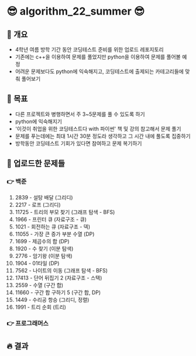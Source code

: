 # 😎 algorithm_22_summer 😎
## 💎 개요
- 4학년 여름 방학 기간 동안 코딩테스트 준비를 위한 업로드 레포지토리
- 기존에는 c++을 이용하여 문제를 풀었지만 python을 이용하여 문제를 풀어볼 예정
- 어려운 문제보다도 python에 익숙해지고, 코딩테스트에 출제되는 카테고리들에 맞춰 풀어보기

## 💎 목표
- 다른 프로젝트와 병행하면서 주 3~5문제를 풀 수 있도록 하기
- python에 익숙해지기
- '이것이 취업을 위한 코딩테스트다 with 파이썬' 책 및 강의 참고해서 문제 풀기
- 문제를 푸는데에는 최대 1시간 30분 정도라 생각하고 그 시간 내에 풀도록 집중하기
- 방학동안 코딩테스트 기회가 있다면 참여하고 문제 복기하기

## 💎 업로드한 문제들
### 👉 백준
1. 2839 - 설탕 배달 (그리디)
2. 2217 - 로프 (그리디)
3. 11725 - 트리의 부모 찾기 (그래프 탐색 - BFS)
4. 1966 - 프린터 큐 (자료구조 - 큐)
5. 1021 - 회전하는 큐 (자료구조 - 덱)
6. 11055 - 가장 큰 증가 부분 수열 (DP)
7. 1699 - 제곱수의 합 (DP)
8. 1920 - 수 찾기 (이분 탐색)
9. 2776 - 암기왕 (이분 탐색)
10. 1904 - 01타일 (DP)
11. 7562 - 나이트의 이동 (그래프 탐색 - BFS)
12. 17413 - 단어 뒤집기 2 (자료구조 - 스택)
13. 2559 - 수열 (구간 합)
14. 11660 - 구간 합 구하기 5 (구간 합, DP)
15. 1449 - 수리공 항승 (그리디, 정렬)
16. 1991 - 트리 순회 (트리)

### 👉 프로그래머스


## 🔥 결과